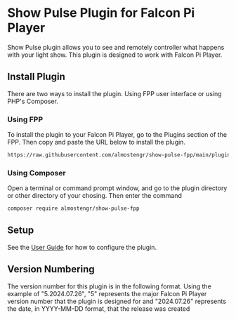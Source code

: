 # Show Pulse Plugin for Falcon Pi Player

Show Pulse plugin allows you to see and remotely controller what happens with your light show. This
plugin is designed to work with Falcon Pi Player.


## Install Plugin

There are two ways to install the plugin. Using FPP user interface or using PHP's Composer.

### Using FPP

To install the plugin to your Falcon Pi Player, go to the Plugins section of the FPP. Then copy and
paste the URL below to install the plugin.

```sh
https://raw.githubusercontent.com/almostengr/show-pulse-fpp/main/pluginInfo.json
```

### Using Composer

Open a terminal or command prompt window, and go to the plugin directory or other directory of your chosing. Then enter the command

```sh
composer require almostengr/show-pulse-fpp
```

## Setup

See the [User Guide](#) for how
to configure the plugin.


## Version Numbering

The version number for this plugin is in the following format. Using the example of "5.2024.07.26", "5" 
represents the major Falcon Pi Player version number that the plugin is designed for and 
"2024.07.26" represents the date, in YYYY-MM-DD format, that the release was created
